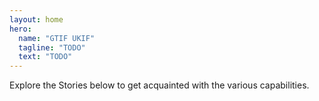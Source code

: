 ```yaml
---
layout: home
hero:
  name: "GTIF UKIF"
  tagline: "TODO"
  text: "TODO"
---
```

<script client-only>
  if(window && !customElements.get('eox-itemfilter')) import("@eox/itemfilter");
</script>

Explore the Stories below to get acquainted with the various capabilities.

<script setup>
  import { ref, onMounted } from 'vue';
  import { withBase, useRouter } from 'vitepress';

  const router = useRouter();
  const items = ref([]);

  const filterProps = [{
    "keys": [
      "title",
      "subtitle"
    ],
    "title": "Search",
    "type": "text",
    "placeholder": "Search in title or subtitle",
    "expanded": true
  }, {
    "key": 'theme',
    "title": 'Theme',
    "expanded": true,
    "type": "select"
  }
  ];

  onMounted(async () => {
    try {
      const response = await fetch('https://gtif-ukif.github.io/gtif-ukif-narratives/narratives.json');
      const results = await response.json();
      results.forEach((res)=>{
        if (res['cover-image'] && res['cover-image'].startsWith('build')){
            // Adapt image urls in case locally built and not absolute
            res['cover-image'] = 'https://gtif-ukif.github.io/gtif-ukif-narratives/'+res['cover-image']
        }
    });
      items.value = results;
    } catch (error) {
      console.error('Error fetching JSON:', error);
    }
  });

  // Click event handler
  const handleResultClick = (evt) => {
    const sections = evt.detail.file.split("/");
    const filename = sections[sections.length-1].split(".")[0];
    router.go(withBase(`/story?id=${filename}`));
  };
</script>

<client-only>
  <eox-itemfilter
    :items="items"
    titleProperty="title"
    imageProperty="cover-image"
    subTitleProperty="subtitle"
    aggregateResults="theme"
    :filterProperties="filterProps"
    resultType="cards"
    @select="handleResultClick"
    style="--form-flex-direction: row"
  ></eox-itemfilter>
</client-only>
